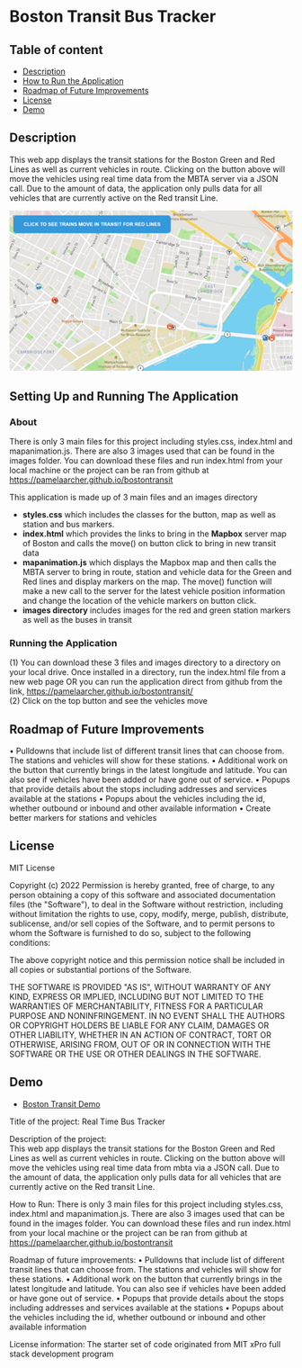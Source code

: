 # Boston Transit Bus Tracker

## Table of content

- [Description](#description)
- [How to Run the Application](#howtorun)
- [Roadmap of Future Improvements](#roadmap)
- [License](#license)
- [Demo](#demo)

## Description
This web app displays the transit stations for the Boston Green and Red Lines as well as current vehicles in route.  Clicking on the button above will move the vehicles using real time data from the MBTA server via a JSON call.  Due to the amount of data, the application only pulls data for all vehicles that are currently active on the Red transit Line.

<img src="./images/bostontransit.png">

## Setting Up and Running The Application

### About

There is only 3 main files for this project including styles.css, index.html and mapanimation.js.   There are also 3 images used that can be found in the images folder.   You can download these files and run index.html from your local machine or the project can be ran from github at https://pamelaarcher.github.io/bostontransit

This application is made up of 3 main files and an images directory
  - <b>styles.css</b> which includes the classes for the button, map as well as station and bus markers.
  - <b>index.html</b> which provides the links to bring in the <b>Mapbox</b> server map of Boston and calls the move() on button click to bring in new transit data
  - <b>mapanimation.js</b> which displays the Mapbox map and then calls the MBTA server to bring in route, station and vehicle data for the Green and Red lines and display markers on the map. The move() function will make a new call to the server for the latest vehicle position information and change the location of the vehicle markers on button click.
  - <b>images directory</b> includes images for the red and green station markers as well as the buses in transit

### Running the Application
 (1) You can download these 3 files and images directory to a directory on your local drive.  Once installed in a directory, run the index.html file from a new web page OR you can run the application direct from github from the link, https://pamelaarcher.github.io/bostontransit/  <br />
 (2) Click on the top button and see the vehicles move
 
## Roadmap of Future Improvements
•	Pulldowns that include list of different transit lines that can choose from.  The stations and vehicles will show for these stations.
•	Additional work on the button that currently brings in the latest longitude and latitude.  You can also see if vehicles have been added or have gone out of service.
•	Popups that provide details about the stops including addresses and services available at the stations
•	Popups about the vehicles including the id, whether outbound or inbound and other available information
•	Create better markers for stations and vehicles

## License

MIT License

Copyright (c) 2022
Permission is hereby granted, free of charge, to any person obtaining a copy of this software and associated documentation files (the "Software"), to deal in the Software without restriction, including without limitation the rights to use, copy, modify, merge, publish, distribute, sublicense, and/or sell copies of the Software, and to permit persons to whom the Software is furnished to do so, subject to the following conditions:

The above copyright notice and this permission notice shall be included in all copies or substantial portions of the Software.

THE SOFTWARE IS PROVIDED "AS IS", WITHOUT WARRANTY OF ANY KIND, EXPRESS OR IMPLIED, INCLUDING BUT NOT LIMITED TO THE WARRANTIES OF MERCHANTABILITY, FITNESS FOR A PARTICULAR PURPOSE AND NONINFRINGEMENT. IN NO EVENT SHALL THE AUTHORS OR COPYRIGHT HOLDERS BE LIABLE FOR ANY CLAIM, DAMAGES OR OTHER LIABILITY, WHETHER IN AN ACTION OF CONTRACT, TORT OR OTHERWISE, ARISING FROM, OUT OF OR IN CONNECTION WITH THE SOFTWARE OR THE USE OR OTHER DEALINGS IN THE SOFTWARE.


## Demo

* [Boston Transit Demo](https://pamelaarcher.github.io/bostontransit)






Title of the project:  Real Time Bus Tracker

Description of the project:  
This web app displays the transit stations for the Boston Green and Red Lines as well as current vehicles in route.  Clicking on the button above will move the vehicles using real time data from mbta via a JSON call.  Due to the amount of data, the application only pulls data for all vehicles that are currently active on the Red transit Line.

How to Run: 
There is only 3 main files for this project including styles.css, index.html and mapanimation.js.   There are also 3 images used that can be found in the images folder.   You can download these files and run index.html from your local machine or the project can be ran from github at https://pamelaarcher.github.io/bostontransit

Roadmap of future improvements: 
•	Pulldowns that include list of different transit lines that can choose from.  The stations and vehicles will show for these stations.
•	Additional work on the button that currently brings in the latest longitude and latitude.  You can also see if vehicles have been added or have gone out of service.
•	Popups that provide details about the stops including addresses and services available at the stations
•	Popups about the vehicles including the id, whether outbound or inbound and other available information

License information: 
The starter set of code originated from MIT xPro full stack development program
